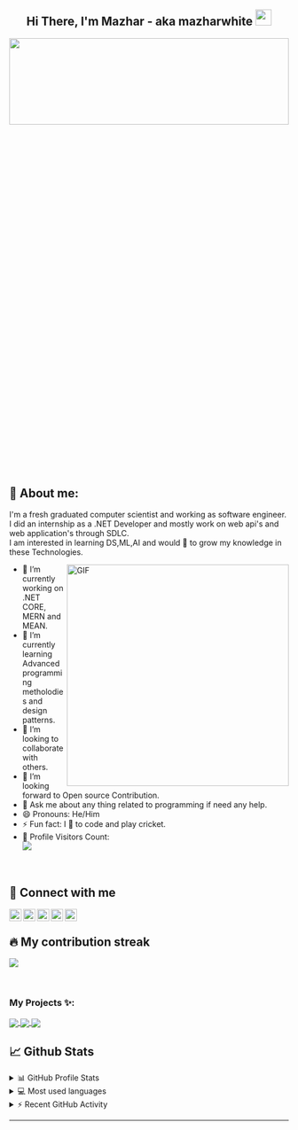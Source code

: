 # <h2  align="center">Hi There, I'm Mazhar - aka mazharwhite <img src="https://github.com/TheDudeThatCode/TheDudeThatCode/blob/master/Assets/Hi.gif" width="29px"></h2>
<a href="#"><img width="100%" height="20%" src="https://camo.githubusercontent.com/992babdffd8c74a1502de375fbdf7e4d54773242/68747470733a2f2f6d656469612e67697068792e636f6d2f6d656469612f53576f536b4e36447854737a71494b4571762f67697068792e676966" height="175px"/></a>

## 📖 About me:
I'm a fresh graduated computer scientist and working as software engineer.<br/>
I did an internship as a .NET Developer and mostly work on web api's and web application's through SDLC.<br/>
I am interested in learning DS,ML,AI and would 💖 to grow my knowledge in these Technologies.

<img align="right" alt="GIF" src="https://i.ibb.co/nwN6r5y/3426526.jpg" width="400" height="400" />

- 🔭 I’m currently working on .NET CORE, MERN and MEAN.
- 🌱 I’m currently learning Advanced programming metholodies and design patterns.
- 👯 I’m looking to collaborate with others.
- 🤔 I’m looking forward to Open source Contribution.
- 💬 Ask me about any thing related to programming if need any help.
- 😄 Pronouns: He/Him
- ⚡ Fun fact: I 💖 to code and play cricket.
- 🎢 Profile Visitors Count:  
![](https://visitor-badge.glitch.me/badge?page_id=mazharwhite.mazharwhite)

<br />

## 🎉 Connect with me

  
<a href="https://github.com/mazharwhite">
  <img align="left" alt="Dave's Github" width="22px" src="https://upload.wikimedia.org/wikipedia/commons/thumb/a/ae/Github-desktop-logo-symbol.svg/1024px-Github-desktop-logo-symbol.svg.png" />
</a>

<a href="https://instagram.com/mazharwhite/">
  <img align="left" alt="Dave's Instagram" width="22px" src="https://upload.wikimedia.org/wikipedia/commons/thumb/a/a5/Instagram_icon.png/600px-Instagram_icon.png" />
</a>

<a href="https://www.facebook.com/mazharwhite">
  <img align="left" alt="Dave's Facebook" width="22px" src="https://facebookbrand.com/wp-content/uploads/2019/04/f_logo_RGB-Hex-Blue_512.png?w=512&h=512" />
</a>

<a href="https://twitter.com/mazharwhite">
  <img align="left" alt="Dave's Twitter" width="22px" src="https://cdn2.iconfinder.com/data/icons/metro-uinvert-dock/256/Twitter_NEW.png" />
</a>

<a href="https://linkedin.com/in/mazharwhite">
  <img align="left" alt="Dave's Linkdein" width="22px" src="https://cdn3.iconfinder.com/data/icons/inficons/512/linkedin.png" />
</a>

<br />

## 🔥 My contribution streak

<p>
  <a href="https://github.com/mazharwhite/github-readme-streak-stats">
    <img src="https://github-readme-streak-stats.herokuapp.com/?user=mazharwhite#version3"/>
  </a>
</p>

<br />

### My Projects ✨:
  
<a href="https://github.com/mazharwhite/Repository-Pattern-ASP.NET-MVC">
  <img align="center" src="https://github-readme-stats.vercel.app/api/pin/?username=mazharwhite&repo=Repository-Pattern-ASP.NET-MVC&theme=tokyonight" />
</a>

<a href="https://github.com/mazharwhite/eWorkShopAPI">
 <img align="center" src="https://github-readme-stats.vercel.app/api/pin/?username=mazharwhite&repo=eWorkShopAPI&theme=tokyonight" />
</a>

<a href="https://github.com/mazharwhite/eWorkShop-Client">
  <img align="center" src="https://github-readme-stats.vercel.app/api/pin/?username=mazharwhite&repo=eWorkShop-Client&theme=tokyonight" />
</a>

<br />

## 📈 Github Stats

<details>
  <summary>📊 GitHub Profile Stats</summary>
  <br/>
  <a href="https://github.com/mazharwhite/github-readme-stats"><img alt="Mazhar's Github Stats" src="https://github-readme-stats.vercel.app/api?username=mazharwhite&show_icons=true&count_private=true&hide=" /></a>
</details>

<details> 
  <summary>💻 Most used languages</summary>
  <br/>
  <a href="https://github.com/mazharwhite/github-readme-stats"><img alt="Mazhar's Top Languages" src="https://github-readme-stats.vercel.app/api/top-langs/?username=mazharwhite&langs_count=10&layout=compact#" /></a>
  <br/>
  <b>Note:</b> This chart is only a metric of which languages my public code on GitHub consists of and does not reflect my experience or skill level.
</details>

<details>
  <summary>⚡ Recent GitHub Activity</summary>
  <br/>

<!--START_SECTION:activity-->
1. 🗣 Commented on [#43](https://github.com/mazharwhite/jct-discord-bot/issues/43) in [mazharwhite/jct-discord-bot](https://github.com/mazharwhite/jct-discord-bot)
2. 🗣 Commented on [#43](https://github.com/mazharwhite/jct-discord-bot/issues/43) in [mazharwhite/jct-discord-bot](https://github.com/mazharwhite/jct-discord-bot)
3. 🎉 Merged PR [#44](https://github.com/mazharwhite/jct-discord-bot/pull/44) in [mazharwhite/jct-discord-bot](https://github.com/mazharwhite/jct-discord-bot)
4. ❗️ Closed issue [#42](https://github.com/mazharwhite/jct-discord-bot/issues/42) in [mazharwhite/jct-discord-bot](https://github.com/mazharwhite/jct-discord-bot)
5. 💪 Opened PR [#44](https://github.com/mazharwhite/jct-discord-bot/pull/44) in [mazharwhite/jct-discord-bot](https://github.com/mazharwhite/jct-discord-bot)
<!--END_SECTION:activity-->

</details>


---
